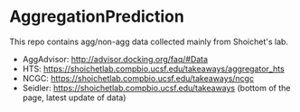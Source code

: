 # AggregationPrediction

This repo contains agg/non-agg data collected mainly from Shoichet's lab.

* AggAdvisor: http://advisor.docking.org/faq/#Data
* HTS: https://shoichetlab.compbio.ucsf.edu/takeaways/aggregator_hts
* NCGC: https://shoichetlab.compbio.ucsf.edu/takeaways/ncgc
* Seidler: https://shoichetlab.compbio.ucsf.edu/takeaways (bottom of the page, latest update of data)
